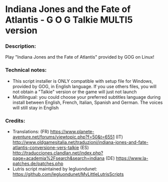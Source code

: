 # Indiana Jones and the Fate of Atlantis - G O G Talkie MULTI5 version
### Description:
Play "Indiana Jones and the Fate of Atlantis" provided by GOG on Linux!
### Technical notes:
- This script installer is ONLY compatible with setup file for Windows, provided by GOG, in English language. If you use others files, you will not obtain a "Talkie" version or the game will just not launch
- Multilingual: you could choose your preferred subtitles language during install between English, French, Italian, Spanish and German. The voices will still stay in English
### Credits:
- Translations:
(FR) https://www.planete-aventure.net/forums/viewtopic.php?f=50&t=6551
(IT) http://www.oldgamesitalia.net/traduzioni/indiana-jones-and-fate-atlantis-conversione-vers-talkie
(ES) http://traducciones.clandlan.net/index.php?page=academia%2Fsearch&search=indiana
(DE) https://www.la-patches.de/patches.php
- Lutris script maintained by legluondunet: https://github.com/legluondunet/MyLittleLutrisScripts
